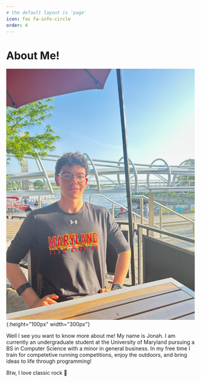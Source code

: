 ```yaml
---
# the default layout is 'page'
icon: fas fa-info-circle
order: 4
---
```


# About Me!
![image](./assets/abtImg.JPG){:height="100px" width="300px"}



Well I see you want to know more about me! My name is Jonah. I am currently an undergraduate student at the University of Maryland pursuing a BS in Computer Science with a minor in general business. In my free time I train for competetive running competitions, enjoy the outdoors, and bring ideas to life through programming!

Btw, I love classic rock 🎸